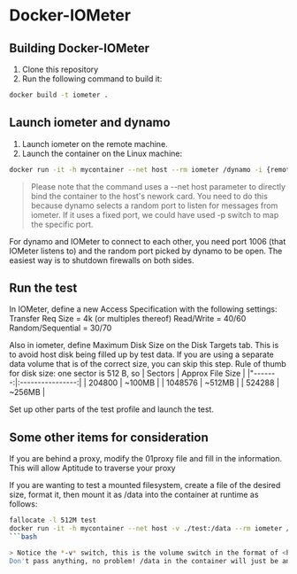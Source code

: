 # Docker-IOMeter

## Building Docker-IOMeter
1. Clone this repository
2. Run the following command to build it:
```bash
docker build -t iometer .
```
## Launch iometer and dynamo
1. Launch iometer on the remote machine.
2. Launch the container on the Linux machine:
```bash
docker run -it -h mycontainer --net host --rm iometer /dynamo -i {remote IOMeter host} -m $HOSTNAME
```
> Please note that the command uses a --net host parameter to directly bind the container to the host's nework card. You need to do this because dynamo selects a random port to listen for messages from iometer. If it uses a fixed 
port, we could have used -p switch to map the specific port.

For dynamo and IOMeter to connect to each other, you need port 1006 (that IOMeter listens to) and the random port picked by dynamo to be open. The easiest way is to shutdown firewalls on both sides.

## Run the test
In IOMeter, define a new Access Specification with the following settings:
Transfer Req Size = 4k (or multiples thereof)
Read/Write = 40/60
Random/Sequential = 30/70

Also in iometer, define Maximum Disk Size on the Disk Targets tab. This is to avoid host disk being filled up by test data. If you are using a separate data volume that is of the correct size, you can skip this step.
Rule of thumb for disk size: one sector is 512 B, so 
| Sectors | Approx File Size |
|"-------:|:----------------:|
| 204800  | ~100MB           |
| 1048576 | ~512MB           |
| 524288  | ~256MB           |

Set up other parts of the test profile and launch the test.

## Some other items for consideration
If you are behind a proxy, modify the 01proxy file and fill in the information.  This will allow Aptitude to traverse your proxy

If you are wanting to test a mounted filesystem, create a file of the desired size, format it, then mount it as /data into the container at runtime as follows:

```bash
fallocate -l 512M test
docker run -it -h mycontainer --net host -v ./test:/data --rm iometer /dynamo -i {remote IOMeter host} -m $HOSTNAME
```bash

> Notice the *-v* switch, this is the volume switch in the format of <host directory/file>:<directory in container>.  The Dockerfile already has the /data directory created, so just pass the argument here and you're golden.  
Don't pass anything, no problem! /data in the container will just be another folder out there.

